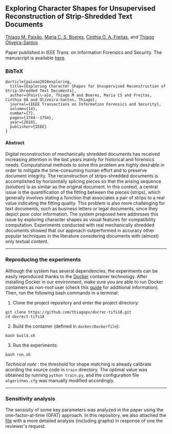 ## Exploring Character Shapes for Unsupervised Reconstruction of Strip-Shredded Text Documents

[Thiago M. Paixão](https://sites.google.com/site/professorpx), [Maria C. S. Boeres](http://www.inf.ufes.br/~boeres), [Cinthia O. A. Freitas](http://lattes.cnpq.br/1058846722790485), and [Thiago Oliveira-Santos](https://www.inf.ufes.br/~todsantos/home)

<!---Published in *todo*: [DOI](https://www.google.com/)-->
Paper published in IEEE Trans. on Information Forensics and Security. The manuscript is available [here](https://ieeexplore.ieee.org/document/8565900).

### BibTeX
```
@article{paixao2018exploring,
  title={Exploring Character Shapes for Unsupervised Reconstruction of Strip-Shredded Text Documents},
  author={Paix{\~a}o, Thiago M and Boeres, Maria CS and Freitas, Cinthia OA and Oliveira-Santos, Thiago},
  journal={IEEE Transactions on Information Forensics and Security},
  volume={14},
  number={7},
  pages={1744--1754},
  year={2018},
  publisher={IEEE}
}
```

#### Abstract

Digital reconstruction of mechanically shredded documents has received increasing attention in the last years mainly for historical and forensics needs. Computational methods to solve this problem are highly desirable in order to mitigate the time-consuming human effort and to preserve document integrity. The reconstruction of strips-shredded documents is accomplished by horizontally splicing pieces so that the arising sequence (solution) is as similar as the original document. In this context, a central issue is the quantification of the fitting between the pieces (strips), which generally involves stating a function that associates a pair of strips to a real value indicating the fitting quality. This problem is also more challenging for text documents, such as business letters or legal documents, since they depict poor color information. The system proposed here addresses this issue by exploring character shapes as visual features for compatibility computation. Experiments conducted with real mechanically shredded documents showed that our approach outperformed in accuracy other popular techniques in the literature considering documents with (almost) only textual content.

---

### Reproducing the experiments

Although the system has several dependencies, the experiments can be easily reproduced thanks to the [Docker](https://www.docker.com/) container technology. After installing Docker in our environment, make sure you are able to run Docker containers as non-root user (check this [guide](https://docs.docker.com/install/linux/linux-postinstall) for additional information). Then, run the following bash commands in a terminal:

1. Clone the project repository and enter the project directory:
```
git clone https://github.com/thiagopx/docrec-tifs18.git
cd docrect-tifs18
```
2. Build the container (defined in ```docker/Dockerfile```):
```
bash build.sh
```
3. Run the experiments:
```
bash run.sh
```

*Technical note* : the threshold for shape matching is already calibrate acording the source code in ```train``` directory. The optimal value was obtained by running ```python train.py```, and the configuration file ```algorithms.cfg``` was manually modified accordingly.


---

### Sensitivity analysis

The sensisity of some key parameters was analyzed in the paper using the one-factor-at-time (OFAT) approach. In this repository, we also attached the [file](https://github.com/thiagopx/docrec-tifs18/blob/master/sensitivity.pdf) with a more detailed analysis (including graphs) in response of one the reviewer's request.

